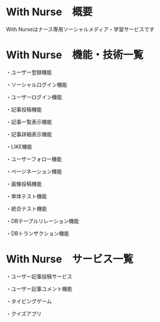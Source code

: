 # With Nurse　概要
With Nurseはナース専用ソーシャルメディア・学習サービスです

# With Nurse　機能・技術一覧
・ユーザー登録機能

・ソーシャルログイン機能

・ユーザーログイン機能

・記事投稿機能

・記事一覧表示機能

・記事詳細表示機能

・LIKE機能

・ユーザーフォロー機能

・ページネーション機能

・画像投稿機能

・単体テスト機能

・統合テスト機能

・DBテーブルリレーション機能

・DBトランザクション機能

# With Nurse　サービス一覧
・ユーザー記事投稿サービス

・ユーザー記事コメント機能

・タイピングゲーム

・クイズアプリ

